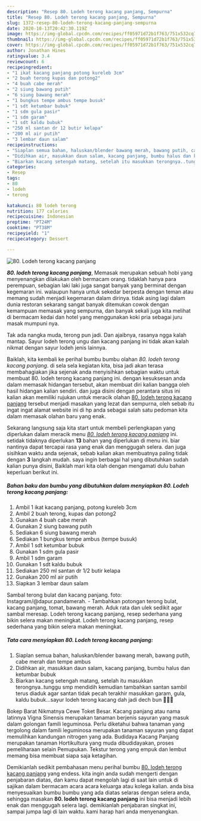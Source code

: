 ```yaml
---
description: "Resep 80. Lodeh terong kacang panjang, Sempurna"
title: "Resep 80. Lodeh terong kacang panjang, Sempurna"
slug: 1372-resep-80-lodeh-terong-kacang-panjang-sempurna
date: 2020-10-13T20:42:30.119Z
image: https://img-global.cpcdn.com/recipes/ff05971d72b1f763/751x532cq70/80-lodeh-terong-kacang-panjang-foto-resep-utama.jpg
thumbnail: https://img-global.cpcdn.com/recipes/ff05971d72b1f763/751x532cq70/80-lodeh-terong-kacang-panjang-foto-resep-utama.jpg
cover: https://img-global.cpcdn.com/recipes/ff05971d72b1f763/751x532cq70/80-lodeh-terong-kacang-panjang-foto-resep-utama.jpg
author: Jonathan Hines
ratingvalue: 3.4
reviewcount: 6
recipeingredient:
- "1 ikat kacang panjang potong kureleb 3cm"
- "2 buah terong kupas dan potong2"
- "4 buah cabe merah"
- "2 siung bawang putih"
- "6 siung bawang merah"
- "1 bungkus tempe ambus tempe busuk"
- "1 sdt ketumbar bubuk"
- "1 sdm gula pasir"
- "1 sdm garam"
- "1 sdt kaldu bubuk"
- "250 ml santan dr 12 butir kelapa"
- "200 ml air putih"
- "3 lembar daun salam"
recipeinstructions:
- "Siaplan semua bahan, haluskan/blender bawang merah, bawang putih, cabe merah dan tempe ambus"
- "Didihkan air, masukkan daun salam, kacang panjang, bumbu halus dan ketumbar bubuk"
- "Biarkan kacang setengah matang, setelah itu masukkan terongnya..tunggu smp mendidih kemudian tambahkan santan sambil terus diaduk agar santan tidak pecah terakhir masukkan garam, gula, kaldu bubuk...sayur lodeh terong kacang dah jadi dech bun 🥰🥰🥰"
categories:
- Resep
tags:
- 80
- lodeh
- terong

katakunci: 80 lodeh terong 
nutrition: 177 calories
recipecuisine: Indonesian
preptime: "PT24M"
cooktime: "PT38M"
recipeyield: "1"
recipecategory: Dessert

---
```



![80. Lodeh terong kacang panjang](https://img-global.cpcdn.com/recipes/ff05971d72b1f763/751x532cq70/80-lodeh-terong-kacang-panjang-foto-resep-utama.jpg)

<b><i>80. lodeh terong kacang panjang</i></b>, Memasak merupakan sebuah hobi yang menyenangkan dilakukan oleh bermacam orang. tidaklah hanya para perempuan, sebagian laki laki juga sangat banyak yang berminat dengan kegemaran ini. walaupun hanya untuk sekedar berpesta dengan teman atau memang sudah menjadi kegemaran dalam dirinya. tidak asing lagi dalam dunia restoran sekarang sangat banyak ditemukan cowok dengan kemampuan memasak yang sempurna, dan banyak sekali juga kita melihat di bermacam kedai dan hotel yang menggunakan koki pria sebagai juru masak mumpuni nya.

Tak ada nangka muda, terong pun jadi. Dan ajaibnya, rasanya ngga kalah mantap. Sayur lodeh terong ungu dan kacang panjang ini tidak akan kalah nikmat dengan sayur lodeh jenis lainnya.

Baiklah, kita kembali ke perihal bumbu bumbu olahan <i>80. lodeh terong kacang panjang</i>. di sela sela kegiatan kita, bisa jadi akan terasa membahagiakan jika sejenak anda menyisihkan sebagian waktu untuk membuat 80. lodeh terong kacang panjang ini. dengan kesuksesan anda dalam memasak hidangan tersebut, akan membuat diri kalian bangga oleh hasil hidangan kalian sendiri. dan juga disini dengan perantara situs ini kalian akan memiliki rujukan untuk meracik olahan <u>80. lodeh terong kacang panjang</u> tersebut menjadi masakan yang lezat dan sempurna, oleh sebab itu ingat ingat alamat website ini di hp anda sebagai salah satu pedoman kita dalam memasak olahan baru yang enak.


Sekarang langsung saja kita start untuk membeli perlengkapan yang diperlukan dalam meracik menu <u><i>80. lodeh terong kacang panjang</i></u> ini. setidak tidaknya diperlukan <b>13</b> bahan yang diperlukan di menu ini. biar nantinya dapat tercapai rasa yang enak dan menggugah selera. dan juga sisihkan waktu anda sejenak, sebab kalian akan membuatnya paling tidak dengan <b>3</b> langkah mudah. saya ingin berbagai hal yang dibutuhkan sudah kalian punya disini, Baiklah mari kita olah dengan mengamati dulu bahan keperluan berikut ini.

<!--inarticleads1-->

##### Bahan baku dan bumbu yang dibutuhkan dalam menyiapkan 80. Lodeh terong kacang panjang:

1. Ambil 1 ikat kacang panjang, potong kureleb 3cm
1. Ambil 2 buah terong, kupas dan potong2
1. Gunakan 4 buah cabe merah
1. Gunakan 2 siung bawang putih
1. Sediakan 6 siung bawang merah
1. Sediakan 1 bungkus tempe ambus (tempe busuk)
1. Ambil 1 sdt ketumbar bubuk
1. Gunakan 1 sdm gula pasir
1. Ambil 1 sdm garam
1. Gunakan 1 sdt kaldu bubuk
1. Sediakan 250 ml santan dr 1/2 butir kelapa
1. Gunakan 200 ml air putih
1. Siapkan 3 lembar daun salam


Sambal terong bulat dan kacang panjang. foto: Instagram/@dapur.pandamerah. - Tambahkan potongan terong bulat, kacang panjang, tomat, bawang merah. Aduk rata dan ulek sedikit agar sambal meresap. Lodeh terong kacang panjang, resep sederhana yang bikin selera makan meningkat. Lodeh terong kacang panjang, resep sederhana yang bikin selera makan meningkat. 

<!--inarticleads2-->

##### Tata cara menyiapkan 80. Lodeh terong kacang panjang:

1. Siaplan semua bahan, haluskan/blender bawang merah, bawang putih, cabe merah dan tempe ambus
1. Didihkan air, masukkan daun salam, kacang panjang, bumbu halus dan ketumbar bubuk
1. Biarkan kacang setengah matang, setelah itu masukkan terongnya..tunggu smp mendidih kemudian tambahkan santan sambil terus diaduk agar santan tidak pecah terakhir masukkan garam, gula, kaldu bubuk...sayur lodeh terong kacang dah jadi dech bun 🥰🥰🥰


Bokep Barat Nikmatnya Cewe Toket Besar. Kacang panjang atau nama latinnya Vigna Sinensis merupakan tanaman berjenis sayuran yang masuk dalam golongan famili leguminosa. Perlu diketahui bahwa tanaman yang tergolong dalam famili leguminosa merupakan tanaman sayuran yang dapat memulihkan kandungan nitrogen yang ada. Budidaya Kacang Panjang merupakan tanaman Hortikultura yang muda dibudidayakan, proses pemeliharaan selain Pemupukan. Tekstur terong yang empuk dan lembut memang bisa membuat siapa saja ketagihan. 

Demikianlah sedikit pembahasan menu perihal bumbu <u>80. lodeh terong kacang panjang</u> yang endess. kita ingin anda sudah mengerti dengan penjabaran diatas, dan kamu dapat mengolah lagi di saat lain untuk di sajikan dalam bermacam acara acara keluarga atau kolega kalian. anda bisa menyesuaikan bumbu bumbu yang ada diatas selaras dengan selera anda, sehingga masakan <b>80. lodeh terong kacang panjang</b> ini bisa menjadi lebih enak dan menggugah selera lagi. demikianlah penjabaran singkat ini, sampai jumpa lagi di lain waktu. kami harap hari anda menyenangkan.
